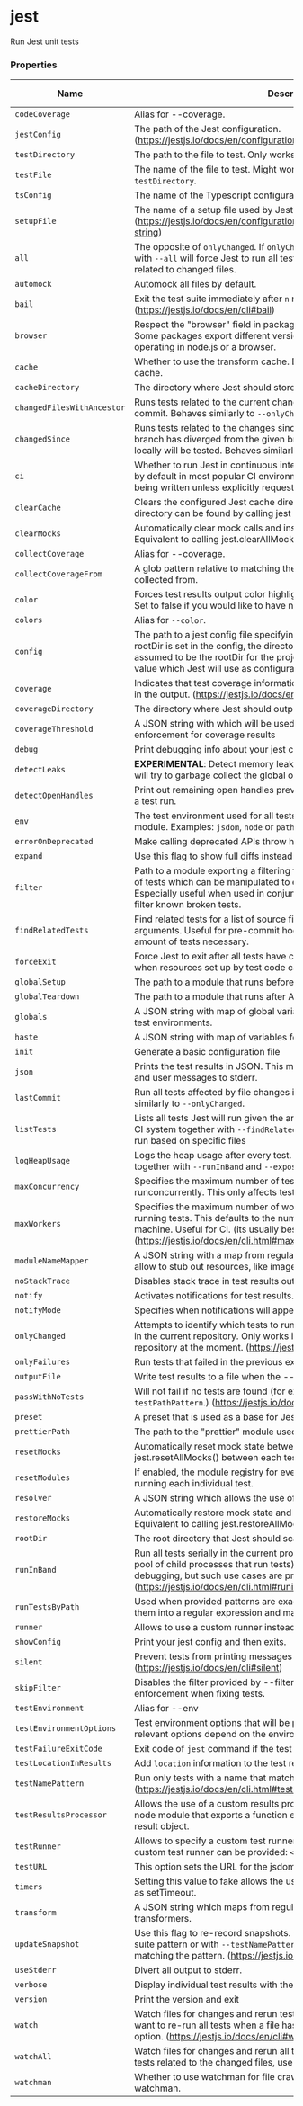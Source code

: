 # jest

Run Jest unit tests

### Properties

| Name                       | Description                                                                                                                                                                                                                                                                    | Type    | Default value |
| -------------------------- | ------------------------------------------------------------------------------------------------------------------------------------------------------------------------------------------------------------------------------------------------------------------------------ | ------- | ------------- |
| `codeCoverage`             | Alias for --coverage.                                                                                                                                                                                                                                                          | boolean | `undefined`   |
| `jestConfig`               | The path of the Jest configuration. (https://jestjs.io/docs/en/configuration.html)                                                                                                                                                                                             | string  | `undefined`   |
| `testDirectory`            | The path to the file to test. Only works when `testFile` is also specified.                                                                                                                                                                                                    | string  | `undefined`   |
| `testFile`                 | The name of the file to test. Might work alone or in conjunction with `testDirectory`.                                                                                                                                                                                         | string  | `undefined`   |
| `tsConfig`                 | The name of the Typescript configuration file.                                                                                                                                                                                                                                 | string  | `undefined`   |
| `setupFile`                | The name of a setup file used by Jest. (https://jestjs.io/docs/en/configuration.html#setuptestframeworkscriptfile-string)                                                                                                                                                      | string  | `undefined`   |
| `all`                      | The opposite of `onlyChanged`. If `onlyChanged` is set by default, running jest with `--all` will force Jest to run all tests instead of running only tests related to changed files.                                                                                          | string  | `undefined`   |
| `automock`                 | Automock all files by default.                                                                                                                                                                                                                                                 | boolean | `undefined`   |
| `bail`                     | Exit the test suite immediately after `n` number of failing tests. (https://jestjs.io/docs/en/cli#bail)                                                                                                                                                                        | boolean | `undefined`   |
| `browser`                  | Respect the "browser" field in package.json when resolving modules. Some packages export different versions based on whether they are operating in node.js or a browser.                                                                                                       | boolean | `undefined`   |
| `cache`                    | Whether to use the transform cache. Disable the cache using --no-cache.                                                                                                                                                                                                        | boolean | `undefined`   |
| `cacheDirectory`           | The directory where Jest should store its cached dependency information.                                                                                                                                                                                                       | string  | `undefined`   |
| `changedFilesWithAncestor` | Runs tests related to the current changes and the changes made in the last commit. Behaves similarly to `--onlyChanged`.                                                                                                                                                       | boolean | `undefined`   |
| `changedSince`             | Runs tests related to the changes since the provided branch. If the current branch has diverged from the given branch, then only changes made locally will be tested. Behaves similarly to `--onlyChanged`.                                                                    | string  | `undefined`   |
| `ci`                       | Whether to run Jest in continuous integration (CI) mode. This option is on by default in most popular CI environments. It will prevent snapshots from being written unless explicitly requested. (https://jestjs.io/docs/en/cli#ci)                                            | boolean | `undefined`   |
| `clearCache`               | Clears the configured Jest cache directory and then exits. Default directory can be found by calling jest --showConfig                                                                                                                                                         | boolean | `undefined`   |
| `clearMocks`               | Automatically clear mock calls and instances between every test. Equivalent to calling jest.clearAllMocks() between each test.                                                                                                                                                 | boolean | `undefined`   |
| `collectCoverage`          | Alias for --coverage.                                                                                                                                                                                                                                                          | boolean | `undefined`   |
| `collectCoverageFrom`      | A glob pattern relative to <rootDir> matching the files that coverage info needs to be collected from.                                                                                                                                                                         | string  | `undefined`   |
| `color`                    | Forces test results output color highlighting (even if stdout is not a TTY). Set to false if you would like to have no colors.                                                                                                                                                 | boolean | `undefined`   |
| `colors`                   | Alias for `--color`.                                                                                                                                                                                                                                                           | boolean | `undefined`   |
| `config`                   | The path to a jest config file specifying how to find and execute tests. If no rootDir is set in the config, the directory containing the config file is assumed to be the rootDir for the project.This can also be a JSON encoded value which Jest will use as configuration. | string  | `undefined`   |
| `coverage`                 | Indicates that test coverage information should be collected and reported in the output. (https://jestjs.io/docs/en/cli.html#coverage)                                                                                                                                         | boolean | `undefined`   |
| `coverageDirectory`        | The directory where Jest should output its coverage files.                                                                                                                                                                                                                     | string  | `undefined`   |
| `coverageThreshold`        | A JSON string with which will be used to configure minimum threshold enforcement for coverage results                                                                                                                                                                          | string  | `undefined`   |
| `debug`                    | Print debugging info about your jest config.                                                                                                                                                                                                                                   | boolean | `undefined`   |
| `detectLeaks`              | **EXPERIMENTAL**: Detect memory leaks in tests. After executing a test, it will try to garbage collect the global object used, and fail if it was leaked                                                                                                                       | boolean | `undefined`   |
| `detectOpenHandles`        | Print out remaining open handles preventing Jest from exiting at the end of a test run.                                                                                                                                                                                        | boolean | `undefined`   |
| `env`                      | The test environment used for all tests. This can point to any file or node module. Examples: `jsdom`, `node` or `path/to/my-environment.js`                                                                                                                                   | string  | `undefined`   |
| `errorOnDeprecated`        | Make calling deprecated APIs throw helpful error messages.                                                                                                                                                                                                                     | boolean | `undefined`   |
| `expand`                   | Use this flag to show full diffs instead of a patch.                                                                                                                                                                                                                           | boolean | `undefined`   |
| `filter`                   | Path to a module exporting a filtering function. This method receives a list of tests which can be manipulated to exclude tests from running. Especially useful when used in conjunction with a testing infrastructure to filter known broken tests.                           | string  | `undefined`   |
| `findRelatedTests`         | Find related tests for a list of source files that were passed in as arguments. Useful for pre-commit hook integration to run the minimal amount of tests necessary.                                                                                                           | boolean | `undefined`   |
| `forceExit`                | Force Jest to exit after all tests have completed running. This is useful when resources set up by test code cannot be adequately cleaned up.                                                                                                                                  | boolean | `undefined`   |
| `globalSetup`              | The path to a module that runs before All Tests.                                                                                                                                                                                                                               | string  | `undefined`   |
| `globalTeardown`           | The path to a module that runs after All Tests.                                                                                                                                                                                                                                | string  | `undefined`   |
| `globals`                  | A JSON string with map of global variables that need to be available in all test environments.                                                                                                                                                                                 | string  | `undefined`   |
| `haste`                    | A JSON string with map of variables for the haste module system                                                                                                                                                                                                                | string  | `undefined`   |
| `init`                     | Generate a basic configuration file                                                                                                                                                                                                                                            | boolean | `undefined`   |
| `json`                     | Prints the test results in JSON. This mode will send all other test output and user messages to stderr.                                                                                                                                                                        | boolean | `undefined`   |
| `lastCommit`               | Run all tests affected by file changes in the last commit made. Behaves similarly to `--onlyChanged`.                                                                                                                                                                          | boolean | `undefined`   |
| `listTests`                | Lists all tests Jest will run given the arguments and exits. Most useful in a CI system together with `--findRelatedTests` to determine the tests Jest will run based on specific files                                                                                        | boolean | `undefined`   |
| `logHeapUsage`             | Logs the heap usage after every test. Useful to debug memory leaks. Use together with `--runInBand` and `--expose-gc` in node.                                                                                                                                                 | boolean | `undefined`   |
| `maxConcurrency`           | Specifies the maximum number of tests that are allowed to runconcurrently. This only affects tests using `test.concurrent`.                                                                                                                                                    | number  | `undefined`   |
| `maxWorkers`               | Specifies the maximum number of workers the worker-pool will spawn for running tests. This defaults to the number of the cores available on your machine. Useful for CI. (its usually best not to override this default) (https://jestjs.io/docs/en/cli.html#maxworkers-num)   | number  | `undefined`   |
| `moduleNameMapper`         | A JSON string with a map from regular expressions to module names that allow to stub out resources, like images or styles with a single module                                                                                                                                 | string  | `undefined`   |
| `noStackTrace`             | Disables stack trace in test results output                                                                                                                                                                                                                                    | boolean | `undefined`   |
| `notify`                   | Activates notifications for test results.                                                                                                                                                                                                                                      | boolean | `undefined`   |
| `notifyMode`               | Specifies when notifications will appear for test results.                                                                                                                                                                                                                     | string  | `undefined`   |
| `onlyChanged`              | Attempts to identify which tests to run based on which files have changed in the current repository. Only works if you're running tests in a git or hg repository at the moment. (https://jestjs.io/docs/en/cli#onlychanged)                                                   | boolean | `undefined`   |
| `onlyFailures`             | Run tests that failed in the previous execution.                                                                                                                                                                                                                               | boolean | `undefined`   |
| `outputFile`               | Write test results to a file when the --json option is also specified.                                                                                                                                                                                                         | string  | `undefined`   |
| `passWithNoTests`          | Will not fail if no tests are found (for example while using `--testPathPattern`.) (https://jestjs.io/docs/en/cli#passwithnotests)                                                                                                                                             | boolean | `undefined`   |
| `preset`                   | A preset that is used as a base for Jest's configuration.                                                                                                                                                                                                                      | string  | `undefined`   |
| `prettierPath`             | The path to the "prettier" module used for inline snapshots.                                                                                                                                                                                                                   | string  | `undefined`   |
| `resetMocks`               | Automatically reset mock state between every test. Equivalent to calling jest.resetAllMocks() between each test.                                                                                                                                                               | boolean | `undefined`   |
| `resetModules`             | If enabled, the module registry for every test file will be reset before running each individual test.                                                                                                                                                                         | boolean | `undefined`   |
| `resolver`                 | A JSON string which allows the use of a custom resolver.                                                                                                                                                                                                                       | string  | `undefined`   |
| `restoreMocks`             | Automatically restore mock state and implementation between every test. Equivalent to calling jest.restoreAllMocks() between each test.                                                                                                                                        | boolean | `undefined`   |
| `rootDir`                  | The root directory that Jest should scan for tests and modules within.                                                                                                                                                                                                         | string  | `undefined`   |
| `runInBand`                | Run all tests serially in the current process (rather than creating a worker pool of child processes that run tests). This is sometimes useful for debugging, but such use cases are pretty rare. Useful for CI. (https://jestjs.io/docs/en/cli.html#runinband)                | boolean | `undefined`   |
| `runTestsByPath`           | Used when provided patterns are exact file paths. This avoids converting them into a regular expression and matching it against every single file.                                                                                                                             | boolean | `undefined`   |
| `runner`                   | Allows to use a custom runner instead of Jest's default test runner.                                                                                                                                                                                                           | string  | `undefined`   |
| `showConfig`               | Print your jest config and then exits.                                                                                                                                                                                                                                         | boolean | `undefined`   |
| `silent`                   | Prevent tests from printing messages through the console. (https://jestjs.io/docs/en/cli#silent)                                                                                                                                                                               | boolean | `undefined`   |
| `skipFilter`               | Disables the filter provided by --filter. Useful for CI jobs, or local enforcement when fixing tests.                                                                                                                                                                          | boolean | `undefined`   |
| `testEnvironment`          | Alias for --env                                                                                                                                                                                                                                                                | string  | `undefined`   |
| `testEnvironmentOptions`   | Test environment options that will be passed to the testEnvironment. The relevant options depend on the environment.                                                                                                                                                           | string  | `undefined`   |
| `testFailureExitCode`      | Exit code of `jest` command if the test run failed                                                                                                                                                                                                                             | string  | `undefined`   |
| `testLocationInResults`    | Add `location` information to the test results                                                                                                                                                                                                                                 | boolean | `undefined`   |
| `testNamePattern`          | Run only tests with a name that matches the regex pattern. (https://jestjs.io/docs/en/cli.html#testnamepattern-regex)                                                                                                                                                          | string  | `undefined`   |
| `testResultsProcessor`     | Allows the use of a custom results processor. This processor must be a node module that exports a function expecting as the first argument the result object.                                                                                                                  | string  | `undefined`   |
| `testRunner`               | Allows to specify a custom test runner. The default is `jasmine2`. A path to a custom test runner can be provided: `<rootDir>/path/to/testRunner.js`.                                                                                                                          | string  | `undefined`   |
| `testURL`                  | This option sets the URL for the jsdom environment.                                                                                                                                                                                                                            | string  | `undefined`   |
| `timers`                   | Setting this value to fake allows the use of fake timers for functions such as setTimeout.                                                                                                                                                                                     | string  | `undefined`   |
| `transform`                | A JSON string which maps from regular expressions to paths to transformers.                                                                                                                                                                                                    | string  | `undefined`   |
| `updateSnapshot`           | Use this flag to re-record snapshots. Can be used together with a test suite pattern or with `--testNamePattern` to re-record snapshot for test matching the pattern. (https://jestjs.io/docs/en/cli#updatesnapshot)                                                           | boolean | `undefined`   |
| `useStderr`                | Divert all output to stderr.                                                                                                                                                                                                                                                   | boolean | `undefined`   |
| `verbose`                  | Display individual test results with the test suite hierarchy.                                                                                                                                                                                                                 | boolean | `undefined`   |
| `version`                  | Print the version and exit                                                                                                                                                                                                                                                     | boolean | `undefined`   |
| `watch`                    | Watch files for changes and rerun tests related to changed files. If you want to re-run all tests when a file has changed, use the `--watchAll` option. (https://jestjs.io/docs/en/cli#watch)                                                                                  | boolean | `undefined`   |
| `watchAll`                 | Watch files for changes and rerun all tests. If you want to re-run only the tests related to the changed files, use the `--watch` option.                                                                                                                                      | boolean | `undefined`   |
| `watchman`                 | Whether to use watchman for file crawling. Disable using --no-watchman.                                                                                                                                                                                                        | boolean | `undefined`   |

